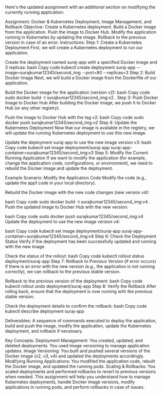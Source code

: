Here's the updated assignment with an additional section on modifying the currently running application:

Assignment: Docker & Kubernetes Deployment, Image Management, and Rollback
Objective:
Create a Kubernetes deployment.
Build a Docker image from the application.
Push the image to Docker Hub.
Modify the application running in Kubernetes by updating the image.
Rollback to the previous version in case of an error.
Instructions:
Step 1: Create a Kubernetes Deployment
First, we will create a Kubernetes deployment to run our application.

Create the deployment named suraj-app with a specified Docker image and 3 replicas:
bash
Copy code
kubectl create deployment suraj-app --image=surajkumar12345/second_img --port=80 --replicas=3
Step 2: Build Docker Image
Next, we will build a Docker image from the Dockerfile of our application.

Build the Docker image for the application (version v2):
bash
Copy code
sudo docker build -t surajkumar12345/second_img:v2 .
Step 3: Push Docker Image to Docker Hub
After building the Docker image, we push it to Docker Hub (or any other registry).

Push the image to Docker Hub with the tag v2:
bash
Copy code
sudo docker push surajkumar12345/second_img:v2
Step 4: Update the Kubernetes Deployment
Now that our image is available in the registry, we will update the running Kubernetes deployment to use this new image.

Update the deployment suraj-app to use the new image version v3:
bash
Copy code
kubectl set image deployment/suraj-app suraj-app-container=surajkumar12345/second_img:v3
Step 5: Modify the Current Running Application
If we want to modify the application (for example, change the application code, configurations, or environment), we need to rebuild the Docker image and update the deployment.

Example Scenario: Modify the Application Code
Modify the code (e.g., update the app1 code in your local directory).

Rebuild the Docker image with the new code changes (new version v4):

bash
Copy code
sudo docker build -t surajkumar12345/second_img:v4 .
Push the updated image to Docker Hub with the new version:

bash
Copy code
sudo docker push surajkumar12345/second_img:v4
Update the deployment to use the new image version v4:

bash
Copy code
kubectl set image deployment/suraj-app suraj-app-container=surajkumar12345/second_img:v4
Step 6: Check the Deployment Status
Verify if the deployment has been successfully updated and running with the new image.

Check the status of the rollout:
bash
Copy code
kubectl rollout status deployment/suraj-app
Step 7: Rollback to Previous Version (if error occurs)
If there is an error with the new version (e.g., the application is not running correctly), we can rollback to the previous stable version.

Rollback to the previous version of the deployment:
bash
Copy code
kubectl rollout undo deployment/suraj-app
Step 8: Verify the Rollback
After rolling back, ensure that the deployment is now running with the previous stable version.

Check the deployment details to confirm the rollback:
bash
Copy code
kubectl describe deployment suraj-app




Deliverables:
A sequence of commands executed to deploy the application, build and push the image, modify the application, update the Kubernetes deployment, and rollback if necessary.


Key Concepts:
Deployment Management: You created, updated, and deleted deployments. You used image versioning to manage application updates.
Image Versioning: You built and pushed several versions of the Docker image (v2, v3, v4) and updated the deployments accordingly.
Modifying Running Applications: You modified the application code, rebuilt the Docker image, and updated the running pods.
Scaling & Rollbacks: You scaled deployments and performed rollbacks to revert to previous versions when needed.
This assignment will help you understand how to manage Kubernetes deployments, handle Docker image versions, modify applications in running pods, and perform rollbacks in case of issues.


